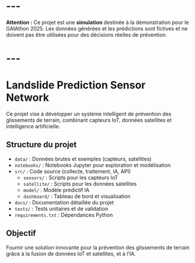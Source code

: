 # ---
**Attention :** Ce projet est une **simulation** destinée à la démonstration pour le GAIAthon 2025. Les données générées et les prédictions sont fictives et ne doivent pas être utilisées pour des décisions réelles de prévention.
# ---

# Landslide Prediction Sensor Network

Ce projet vise à développer un système intelligent de prévention des glissements de terrain, combinant capteurs IoT, données satellites et intelligence artificielle.

## Structure du projet

- `data/` : Données brutes et exemples (capteurs, satellites)
- `notebooks/` : Notebooks Jupyter pour exploration et modélisation
- `src/` : Code source (collecte, traitement, IA, API)
  - `sensors/` : Scripts pour les capteurs IoT
  - `satellite/` : Scripts pour les données satellites
  - `model/` : Modèle prédictif IA
  - `dashboard/` : Tableau de bord et visualisation
- `docs/` : Documentation détaillée du projet
- `tests/` : Tests unitaires et de validation
- `requirements.txt` : Dépendances Python

## Objectif
Fournir une solution innovante pour la prévention des glissements de terrain grâce à la fusion de données IoT et satellites, et à l’IA.
